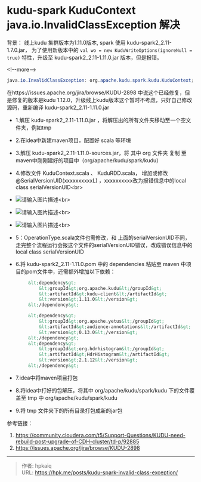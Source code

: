 # kudu-spark KuduContext  java.io.InvalidClassException 解决


背景：
线上kudu 集群版本为1.11.0版本, spark 使用 kudu-spark2_2.11-1.7.0.jar，
为了使用新版本中的
`val wo = new KuduWriteOptions(ignoreNull = true)`
特性，升级至 kudu-spark2_2.11-1.11.0.jar 版本，但是报错。

&lt;!--more--&gt;



```java
java.io.InvalidClassException: org.apache.kudu.spark.kudu.KuduContext; local class incompatible: stream classdesc serialVersionUID = xxxxxxxx, local class serialVersionUID = xxxxxxx111
```

在https://issues.apache.org/jira/browse/KUDU-2898 中说这个已经修复，但是修复的版本是kudu 1.12.0，升级线上kudu版本这个暂时不考虑，只好自己修改源码，重新编译 kudu-spark2_2.11-1.11.0.jar

- 1.解压 kudu-spark2_2.11-1.11.0.jar ，将解压出的所有文件夹移动至一个空文件夹，例如tmp

- 2.在idea中新建maven项目，配置好 scala 等环境

- 3.解压 kudu-spark2_2.11-1.11.0-sources.jar，将 其中 org 文件夹 复制 至 maven中刚刚建好的项目中（org/apache/kudu/spark/kudu）

- 4.修改文件 KuduContext.scala 、 KuduRDD.scala， 增加或修改 @SerialVersionUID(xxxxxxxxxxL) ，xxxxxxxxxx改为报错信息中的local class serialVersionUID&lt;br&gt;
- ![请输入图片描述][1]&lt;br&gt;
- ![请输入图片描述][2]&lt;br&gt;
- ![请输入图片描述][3]&lt;br&gt;
-    5：OperationType.scala文件也需修改，和 上面的serialVersionUID不同，走完整个流程运行会报这个文件的serialVersionUID错误，改成错误信息中的local class serialVersionUID

- 6.将 kudu-spark2_2.11-1.11.0.pom 中的 dependencies 粘贴至 maven 中项目的pom文件中，还需额外增加以下依赖：

```xml
        &lt;dependency&gt;
            &lt;groupId&gt;org.apache.kudu&lt;/groupId&gt;
            &lt;artifactId&gt;kudu-client&lt;/artifactId&gt;
            &lt;version&gt;1.11.0&lt;/version&gt;
        &lt;/dependency&gt;

        &lt;dependency&gt;
            &lt;groupId&gt;org.apache.yetus&lt;/groupId&gt;
            &lt;artifactId&gt;audience-annotations&lt;/artifactId&gt;
            &lt;version&gt;0.13.0&lt;/version&gt;
        &lt;/dependency&gt;
        &lt;dependency&gt;
            &lt;groupId&gt;org.hdrhistogram&lt;/groupId&gt;
            &lt;artifactId&gt;HdrHistogram&lt;/artifactId&gt;
            &lt;version&gt;2.1.12&lt;/version&gt;
        &lt;/dependency&gt;
```
- 7.idea中将maven项目打包

- 8.将idea中打好的包解压，将其中 org/apache/kudu/spark/kudu  下的文件覆盖至 tmp 中 org/apache/kudu/spark/kudu

- 9.将 tmp 文件夹下的所有目录打包成新的jar包





参考链接：

1. https://community.cloudera.com/t5/Support-Questions/KUDU-need-rebuild-post-upgrade-of-CDH-cluster/td-p/92885
2. https://issues.apache.org/jira/browse/KUDU-2898


[1]: https://im.gurl.eu.org/file/62c78529eb3073b0727e7.png
[2]: https://im.gurl.eu.org/file/c5e7c401b84230d7a9bc3.png
[3]: https://im.gurl.eu.org/file/9513fccdb6c8b328ad76a.png


---

> 作者: hpkaiq  
> URL: https://hpk.me/posts/kudu-spark-invalid-class-exception/  

